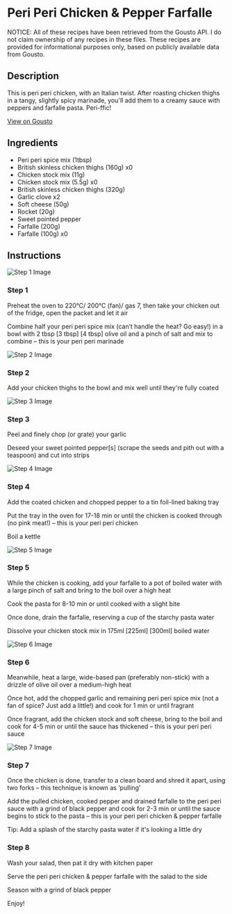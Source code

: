 # Peri Peri Chicken & Pepper Farfalle

NOTICE: All of these recipes have been retrieved from the Gousto API. I do not claim ownership of any recipes in these files. These recipes are provided for informational purposes only, based on publicly available data from Gousto.

## Description

This is peri peri chicken, with an Italian twist. After roasting chicken thighs in a tangy, slightly spicy marinade, you'll add them to a creamy sauce with peppers and farfalle pasta. Peri-ffic! 

[View on Gousto](https://www.gousto.co.uk/recipes/cookbook/peri-peri-chicken-farfalle)

## Ingredients

- Peri peri spice mix (1tbsp)
- British skinless chicken thighs (160g) x0
- Chicken stock mix (11g)
- Chicken stock mix (5.5g) x0
- British skinless chicken thighs (320g)
- Garlic clove x2
- Soft cheese (50g)
- Rocket (20g)
- Sweet pointed pepper
- Farfalle (200g)
- Farfalle (100g) x0

## Instructions

![Step 1 Image](https://production-media.gousto.co.uk/cms/recipe-step-image/step-1-copy-1721210169674-x200.jpg)

### Step 1

Preheat the oven to 220°C/ 200°C (fan)/ gas 7, then take your chicken out of the fridge, open the packet and let it air

Combine half your peri peri spice mix (can’t handle the heat? Go easy!) in a bowl with 2 tbsp<span class="text-purple"> [3 tbsp]</span> <span class="text-danger">[4 tbsp] </span>olive oil and a pinch of salt and mix to combine – this is your peri peri marinade

![Step 2 Image](https://production-media.gousto.co.uk/cms/recipe-step-image/step-2-copy-1721210181554-x200.jpg)

### Step 2

Add your chicken thighs to the bowl and mix well until they're fully coated

![Step 3 Image](https://production-media.gousto.co.uk/cms/recipe-step-image/step-3-copy-1721210185190-x200.jpg)

### Step 3

Peel and finely chop (or grate) your garlic

Deseed your sweet pointed pepper[s] (scrape the seeds and pith out with a teaspoon) and cut into strips

![Step 4 Image](https://production-media.gousto.co.uk/cms/recipe-step-image/step-4-copy-1721210188900-x200.jpg)

### Step 4

Add the coated chicken and chopped pepper to a tin foil-lined baking tray

Put the tray in the oven for 17-18 min or until the chicken is cooked through (no pink meat!) – this is your peri peri chicken

Boil a kettle

![Step 5 Image](https://production-media.gousto.co.uk/cms/recipe-step-image/step-5-copy-1721210199122-x200.jpg)

### Step 5

While the chicken is cooking, add your farfalle to a pot of boiled water with a large pinch of salt and bring to the boil over a high heat

Cook the pasta for 8-10 min or until cooked with a slight bite

Once done, drain the farfalle, reserving a cup of the starchy pasta water

Dissolve your chicken stock mix in 175ml <span class="text-purple">[225ml]</span><span class="text-danger"> [300ml] </span>boiled water

![Step 6 Image](https://production-media.gousto.co.uk/cms/recipe-step-image/step-6-copy-1721210204955-x200.jpg)

### Step 6

Meanwhile, heat a large, wide-based pan (preferably non-stick) with a drizzle of olive oil over a medium-high heat

Once hot, add the chopped garlic and remaining peri peri spice mix (not a fan of spice? Just add a little!) and cook for 1 min or until fragrant

Once fragrant, add the chicken stock and soft cheese, bring to the boil and cook for 4-5 min or until the sauce has thickened – this is your peri peri sauce

![Step 7 Image](https://production-media.gousto.co.uk/cms/recipe-step-image/step-7-copy-1721210208161-x200.jpg)

### Step 7

Once the chicken is done, transfer to a clean board and shred it apart, using two forks – this technique is known as ‘pulling’

Add the pulled chicken, cooked pepper and drained farfalle to the peri peri sauce with a grind of black pepper and cook for 2-3 min or until the sauce begins to stick to the pasta – this is your peri peri chicken & pepper farfalle

Tip: Add a splash of the starchy pasta water if it's looking a little dry

### Step 8

Wash your salad, then pat it dry with kitchen paper

Serve the peri peri chicken & pepper farfalle with the salad to the side

Season with a grind of black pepper

Enjoy!

